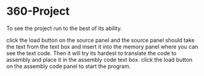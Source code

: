 # 360-Project


To see the project run to the best of its ability.

click the load button on the source panel and the source panel should take the text from the text box and insert it into the memory
panel where you can see the text code. Then it will try its hardest to translate the code to assembly and place it in the assembly code 
text box. click the load button on the assembly code panel to start the program. 

